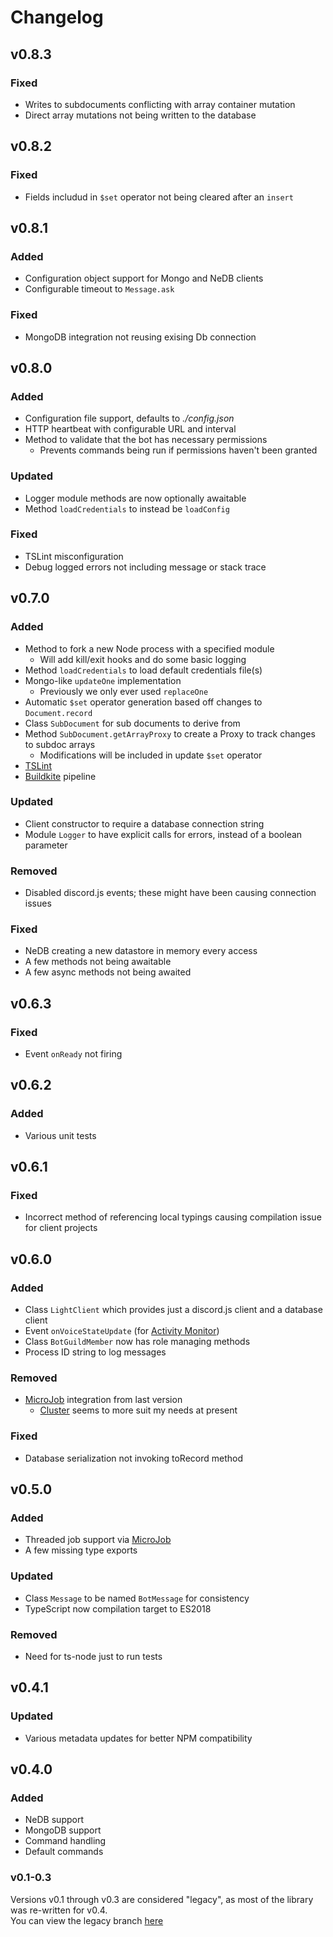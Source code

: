 # Changelog
## v0.8.3
### Fixed
- Writes to subdocuments conflicting with array container mutation
- Direct array mutations not being written to the database

## v0.8.2
### Fixed
- Fields includud in `$set` operator not being cleared after an `insert`

## v0.8.1
### Added
- Configuration object support for Mongo and NeDB clients
- Configurable timeout to `Message.ask`

### Fixed
- MongoDB integration not reusing exising Db connection

## v0.8.0
### Added
- Configuration file support, defaults to *./config.json*
- HTTP heartbeat with configurable URL and interval
- Method to validate that the bot has necessary permissions
    - Prevents commands being run if permissions haven't been granted

### Updated
- Logger module methods are now optionally awaitable
- Method `loadCredentials` to instead be `loadConfig`

### Fixed
- TSLint misconfiguration
- Debug logged errors not including message or stack trace

## v0.7.0
### Added
- Method to fork a new Node process with a specified module
    - Will add kill/exit hooks and do some basic logging
- Method `loadCredentials` to load default credentials file(s)
- Mongo-like `updateOne` implementation
    - Previously we only ever used `replaceOne`
- Automatic `$set` operator generation based off changes to `Document.record`
- Class `SubDocument` for sub documents to derive from
- Method `SubDocument.getArrayProxy` to create a Proxy to track changes to subdoc arrays
    - Modifications will be included in update `$set` operator
- [TSLint](https://palantir.github.io/tslint/)
- [Buildkite](https://buildkite.com/) pipeline

### Updated
- Client constructor to require a database connection string
- Module `Logger` to have explicit calls for errors, instead of a boolean parameter

### Removed
- Disabled discord.js events; these might have been causing connection issues

### Fixed
- NeDB creating a new datastore in memory every access
- A few methods not being awaitable
- A few async methods not being awaited

## v0.6.3
### Fixed
- Event `onReady` not firing

## v0.6.2
### Added
- Various unit tests

## v0.6.1
### Fixed
- Incorrect method of referencing local typings causing compilation issue for client projects

## v0.6.0
### Added
- Class `LightClient` which provides just a discord.js client and a database client
- Event `onVoiceStateUpdate` (for [Activity Monitor](https://github.com/benji7425/discord-bot-activity-monitor))
- Class `BotGuildMember` now has role managing methods
- Process ID string to log messages

### Removed
- [MicroJob](https://github.com/wilk/microjob) integration from last version
    - [Cluster](https://nodejs.org/api/cluster.html) seems to more suit my needs at present

### Fixed
- Database serialization not invoking toRecord method

## v0.5.0
### Added
- Threaded job support via [MicroJob](https://github.com/wilk/microjob)
- A few missing type exports

### Updated
- Class `Message` to be named `BotMessage` for consistency
- TypeScript now compilation target to ES2018

### Removed
- Need for ts-node just to run tests

## v0.4.1
### Updated
- Various metadata updates for better NPM compatibility

## v0.4.0
### Added
- NeDB support
- MongoDB support
- Command handling
- Default commands

### v0.1-0.3
Versions v0.1 through v0.3 are considered "legacy", as most of the library was re-written for v0.4.  
You can view the legacy branch [here](https://github.com/benji7425/disharmony/tree/legacy)